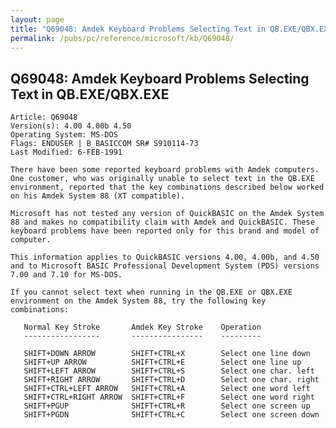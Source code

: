 ```yaml
---
layout: page
title: "Q69048: Amdek Keyboard Problems Selecting Text in QB.EXE/QBX.EXE"
permalink: /pubs/pc/reference/microsoft/kb/Q69048/
---
```


## Q69048: Amdek Keyboard Problems Selecting Text in QB.EXE/QBX.EXE

	Article: Q69048
	Version(s): 4.00 4.00b 4.50
	Operating System: MS-DOS
	Flags: ENDUSER | B_BASICCOM SR# S910114-73
	Last Modified: 6-FEB-1991
	
	There have been some reported keyboard problems with Amdek computers.
	One customer, who was originally unable to select text in the QB.EXE
	environment, reported that the key combinations described below worked
	on his Amdek System 88 (XT compatible).
	
	Microsoft has not tested any version of QuickBASIC on the Amdek System
	88 and makes no compatibility claim with Amdek and QuickBASIC. These
	keyboard problems have been reported only for this brand and model of
	computer.
	
	This information applies to QuickBASIC versions 4.00, 4.00b, and 4.50
	and to Microsoft BASIC Professional Development System (PDS) versions
	7.00 and 7.10 for MS-DOS.
	
	If you cannot select text when running in the QB.EXE or QBX.EXE
	environment on the Amdek System 88, try the following key
	combinations:
	
	   Normal Key Stroke       Amdek Key Stroke    Operation
	   -----------------       ----------------    ---------
	
	   SHIFT+DOWN ARROW        SHIFT+CTRL+X        Select one line down
	   SHIFT+UP ARROW          SHIFT+CTRL+E        Select one line up
	   SHIFT+LEFT ARROW        SHIFT+CTRL+S        Select one char. left
	   SHIFT+RIGHT ARROW       SHIFT+CTRL+D        Select one char. right
	   SHIFT+CTRL+LEFT ARROW   SHIFT+CTRL+A        Select one word left
	   SHIFT+CTRL+RIGHT ARROW  SHIFT+CTRL+F        Select one word right
	   SHIFT+PGUP              SHIFT+CTRL+R        Select one screen up
	   SHIFT+PGDN              SHIFT+CTRL+C        Select one screen down
